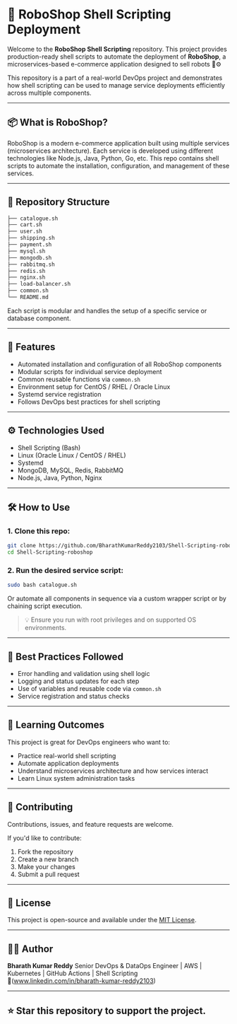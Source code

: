 # 🤖 RoboShop Shell Scripting Deployment

Welcome to the **RoboShop Shell Scripting** repository. This project provides production-ready shell scripts to automate the deployment of **RoboShop**, a microservices-based e-commerce application designed to sell robots 🛒⚙️

This repository is a part of a real-world DevOps project and demonstrates how shell scripting can be used to manage service deployments efficiently across multiple components.

---

## 📦 What is RoboShop?

RoboShop is a modern e-commerce application built using multiple services (microservices architecture). Each service is developed using different technologies like Node.js, Java, Python, Go, etc. This repo contains shell scripts to automate the installation, configuration, and management of these services.

---

## 📁 Repository Structure

```bash
├── catalogue.sh
├── cart.sh
├── user.sh
├── shipping.sh
├── payment.sh
├── mysql.sh
├── mongodb.sh
├── rabbitmq.sh
├── redis.sh
├── nginx.sh
├── load-balancer.sh
├── common.sh
└── README.md
````

Each script is modular and handles the setup of a specific service or database component.

---

## 🚀 Features

* Automated installation and configuration of all RoboShop components
* Modular scripts for individual service deployment
* Common reusable functions via `common.sh`
* Environment setup for CentOS / RHEL / Oracle Linux
* Systemd service registration
* Follows DevOps best practices for shell scripting

---

## ⚙️ Technologies Used

* Shell Scripting (Bash)
* Linux (Oracle Linux / CentOS / RHEL)
* Systemd
* MongoDB, MySQL, Redis, RabbitMQ
* Node.js, Java, Python, Nginx

---

## 🛠️ How to Use

### 1. Clone this repo:

```bash
git clone https://github.com/BharathKumarReddy2103/Shell-Scripting-roboshop.git
cd Shell-Scripting-roboshop
```

### 2. Run the desired service script:

```bash
sudo bash catalogue.sh
```

Or automate all components in sequence via a custom wrapper script or by chaining script execution.

> 💡 Ensure you run with root privileges and on supported OS environments.

---

## 📌 Best Practices Followed

* Error handling and validation using shell logic
* Logging and status updates for each step
* Use of variables and reusable code via `common.sh`
* Service registration and status checks

---

## 🧠 Learning Outcomes

This project is great for DevOps engineers who want to:

* Practice real-world shell scripting
* Automate application deployments
* Understand microservices architecture and how services interact
* Learn Linux system administration tasks

---

## 🤝 Contributing

Contributions, issues, and feature requests are welcome.

If you'd like to contribute:

1. Fork the repository
2. Create a new branch
3. Make your changes
4. Submit a pull request

---

## 📄 License

This project is open-source and available under the [MIT License](LICENSE).

---

## 🙋‍♂️ Author

**Bharath Kumar Reddy**
Senior DevOps & DataOps Engineer | AWS | Kubernetes | GitHub Actions | Shell Scripting
🔗(www.linkedin.com/in/bharath-kumar-reddy2103)

---

## ⭐ Star this repository to support the project.
